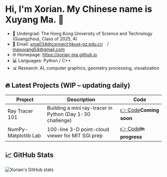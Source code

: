 # Hi, I'm Xorian. My Chinese name is Xuyang Ma. 👋
- 🏫 Undergrad: The Hong Kong University of Science and Technology (Guangzhou), Class of 2025, AI
- 📧 Email: xma034@connect.hkust-gz.edu.cn / maxuyang54@gmail.com
- 🌐 Homepage: https://xorian-ma.github.io 
- 💻 Languages: Python / C++
- 📊 Research: AI, computer graphics, geometry processing, visualization

## 🔥 Latest Projects (WIP – updating daily)
| Project | Description | Code |
|---|---|---|
| Ray Tracer 101 | Building a mini ray-tracer in Python (Day 1-30 challenge) | [👉 Code](https://github.com/xorian-ma/RayTracer101)**Coming soon** |
| NumPy-Matplotlib Lab | 100-line 3-D point-cloud viewer for MIT SGI prep | [👉 Code](https://github.com/xorian-ma/NumpyDemo)**In progress** |

## 📈 GitHub Stats
![Xorian's GitHub stats](https://github-readme-stats.vercel.app/api?username=xorian-ma&show_icons=true&theme=radical)

